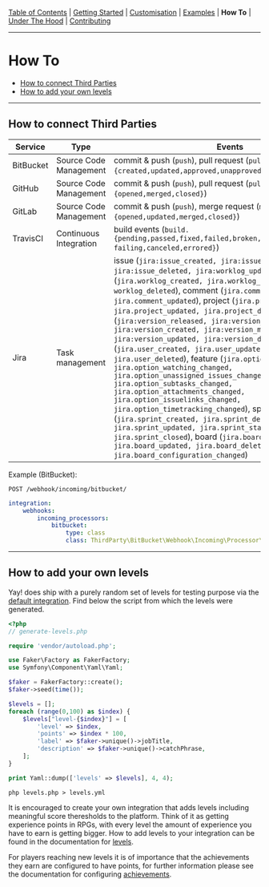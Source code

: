[Table of Contents](README.md) | [Getting Started](getting-started.md) | [Customisation](customisation.md) | [Examples](examples.md) | **How To** | [Under The Hood](under-the-hood.md) | [Contributing](contributing.md)

---

# How To

* [How to connect Third Parties](how-to.md#how-to-connect-third-parties)
* [How to add your own levels](how-to.md#how-to-add-your-own-levels)

---

## How to connect Third Parties

| Service | Type | Events | Documentation | Processor | Example |
|---|---|---|---|---|---|
| BitBucket | Source Code Management | commit & push (`push`), pull request (`pull_request.{created,updated,approved,unapproved,fulfilled,rejected}`) | [Webhook documentation](https://confluence.atlassian.com/bitbucket/manage-webhooks-735643732.html) | [ThirdParty\BitBucket\Webhook\Incoming\Processor\BitBucketProcessor](../src/ThirdParty/BitBucket/Webhook/Incoming/Processor/BitBucketProcessor.php) | [integration/example/bitbucket.yml](../integration/example/bitbucket.yml) |
| GitHub | Source Code Management | commit & push (`push`), pull request (`pull_request.{opened,merged,closed}`) | [Webhook documentation](https://developer.github.com/webhooks/) | [ThirdParty\GitHub\Webhook\Incoming\Processor\GitHubProcessor](../src/ThirdParty/GitHub/Webhook/Incoming/Processor/GitHubProcessor.php) | [integration/example/github.yml](../integration/example/github.yml) |
| GitLab | Source Code Management | commit & push (`push`), merge request (`merge_request.{opened,updated,merged,closed}`) | [Webhook documentation](https://docs.gitlab.com/ce/user/project/integrations/webhooks.html) | [ThirdParty\GitLab\Webhook\Incoming\Processor\GitLabProcessor](../src/ThirdParty/GitLab/Webhook/Incoming/Processor/GitLabProcessor.php) | [integration/example/gitlab.yml](../integration/example/gitlab.yml) |
| TravisCI | Continuous Integration | build events (`build.{pending,passed,fixed,failed,broken,still failing,canceled,errored}`) | [Webhook documentation](https://docs.gitlab.com/ce/user/project/integrations/webhooks.html) | [ThirdParty\TravisCI\Webhook\Incoming\Processor\TravisCIProcessor](../src/ThirdParty/TravisCI/Webhook/Incoming/Processor/TravisCIProcessor.php) | [integration/example/travisci.yml](../integration/example/travisci.yml) |
| Jira | Task management  | issue (`jira:issue_created, jira:issue_updated, jira:issue_deleted, jira:worklog_updated`), worklog (`jira.worklog_created, jira.worklog_updated, worklog_deleted`), comment (`jira.comment_created, jira.comment_updated`), project (`jira.project_created, jira.project_updated, jira.project_deleted`), version (`jira:version_released, jira:version_unreleased, jira:version_created, jira:version_moved, jira:version_updated, jira:version_deleted`), user (`jira.user_created, jira.user_updated, jira.user_deleted`), feature (`jira.option_voting_changed, jira.option_watching_changed, jira.option_unassigned_issues_changed, jira.option_subtasks_changed, jira.option_attachments_changed, jira.option_issuelinks_changed, jira.option_timetracking_changed`), sprint (`jira.sprint_created, jira.sprint_deleted, jira.sprint_updated, jira.sprint_started, jira.sprint_closed`), board (`jira.board_created, jira.board_updated, jira.board_deleted, jira.board_configuration_changed`) | [Webhook documentation](https://developer.atlassian.com/server/jira/platform/webhooks/) | [ThirdParty\Jira\Webhook\Incoming\Processor\JiraProcessor](../src/ThirdParty/Jira/Webhook/Incoming/Processor/JiraProcessor.php) | [integration/example/jira.yml](../integration/example/jira.yml) |


Example (BitBucket):

`POST /webhook/incoming/bitbucket/`

```yml
integration:
    webhooks:
        incoming_processors:
            bitbucket:
                type: class
                class: ThirdParty\BitBucket\Webhook\Incoming\Processor\BitBucketProcessor
```



---

## How to add your own levels

Yay! does ship with a purely random set of levels for testing purpose via the [default integration](../integration/default.yml). Find below the script from which the levels were generated.

```php
<?php
// generate-levels.php

require 'vendor/autoload.php';

use Faker\Factory as FakerFactory;
use Symfony\Component\Yaml\Yaml;

$faker = FakerFactory::create();
$faker->seed(time());

$levels = [];
foreach (range(0,100) as $index) {
    $levels["level-{$index}"] = [
        'level' => $index,
        'points' => $index * 100,
        'label' => $faker->unique()->jobTitle,
        'description' => $faker->unique()->catchPhrase,
    ];
}

print Yaml::dump(['levels' => $levels], 4, 4);
```

```console
php levels.php > levels.yml
```

It is encouraged to create your own integration that adds levels including meaningful score theresholds to the platform. Think of it as getting experience points in RPGs, with every level the amount of experience you have to earn is getting bigger. How to add levels to your integration can be found in the documentation for [levels](customization.md#levels).

For players reaching new levels it is of importance that the achievements they earn are configured to have points, for further information please see the documentation for configuring [achievements](customization.md#achievements).